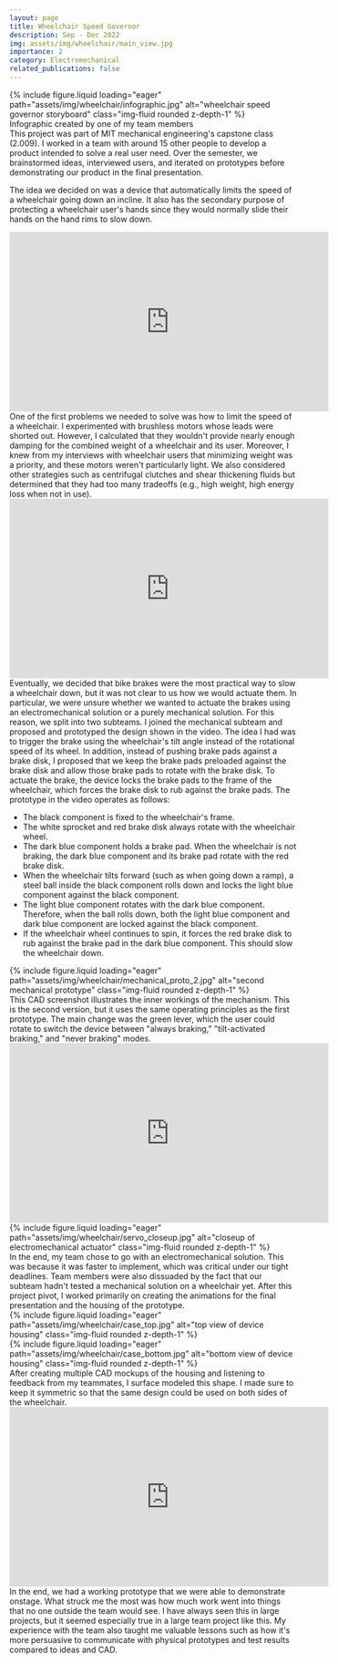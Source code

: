 ```yaml
---
layout: page
title: Wheelchair Speed Governor
description: Sep - Dec 2022
img: assets/img/wheelchair/main_view.jpg
importance: 2
category: Electromechanical
related_publications: false
---
```



<div class="row justify-content-center">
    <div class="col-sm-12">
        {% include figure.liquid loading="eager" path="assets/img/wheelchair/infographic.jpg" alt="wheelchair speed governor storyboard" class="img-fluid rounded z-depth-1" %}
    </div>
</div>
<div class="caption mt-0">
    Infographic created by one of my team members
</div>
This project was part of MIT mechanical engineering's capstone class (2.009). I worked in a team with around 15 other people to develop a product intended to solve a real user need. Over the semester, we brainstormed ideas, interviewed users, and iterated on prototypes before demonstrating our product in the final presentation.<br>

The idea we decided on was a device that automatically limits the speed of a wheelchair going down an incline. It also has the secondary purpose of protecting a wheelchair user's hands since they would normally slide their hands on the hand rims to slow down.

<div class="embed-responsive embed-responsive-16by9 mt-4 mb-3">
    <iframe width="560" height="315" src="https://www.youtube.com/embed/FR_npTmWbdI?si=XluR2WQ5EhNNiIaw" title="YouTube video player" frameborder="0" allow="accelerometer; autoplay; clipboard-write; encrypted-media; gyroscope; picture-in-picture; web-share" referrerpolicy="strict-origin-when-cross-origin" allowfullscreen></iframe>
</div>
One of the first problems we needed to solve was how to limit the speed of a wheelchair. I experimented with brushless motors whose leads were shorted out. However, I calculated that they wouldn't provide nearly enough damping for the combined weight of a wheelchair and its user. Moreover, I knew from my interviews with wheelchair users that minimizing weight was a priority, and these motors weren't particularly light. We also considered other strategies such as centrifugal clutches and shear thickening fluids but determined that they had too many tradeoffs (e.g., high weight, high energy loss when not in use).

<div class="embed-responsive embed-responsive-16by9 mt-4 mb-3">
    <iframe width="560" height="315" src="https://www.youtube.com/embed/oOW1X2MwR1U?si=fVqjGhRY_OuEwAtq" title="YouTube video player" frameborder="0" allow="accelerometer; autoplay; clipboard-write; encrypted-media; gyroscope; picture-in-picture; web-share" referrerpolicy="strict-origin-when-cross-origin" allowfullscreen></iframe>
</div>
Eventually, we decided that bike brakes were the most practical way to slow a wheelchair down, but it was not clear to us how we would actuate them. In particular, we were unsure whether we wanted to actuate the brakes using an electromechanical solution or a purely mechanical solution. For this reason, we split into two subteams. I joined the mechanical subteam and proposed and prototyped the design shown in the video. The idea I had was to trigger the brake using the wheelchair's tilt angle instead of the rotational speed of its wheel. In addition, instead of pushing brake pads against a brake disk, I proposed that we keep the brake pads preloaded against the brake disk and allow those brake pads to rotate with the brake disk. To actuate the brake, the device locks the brake pads to the frame of the wheelchair, which forces the brake disk to rub against the brake pads. The prototype in the video operates as follows:
<ul>
    <li>The black component is fixed to the wheelchair's frame.</li>
    <li>The white sprocket and red brake disk always rotate with the wheelchair wheel.</li>
    <li>The dark blue component holds a brake pad. When the wheelchair is not braking, the dark blue component and its brake pad rotate with the red brake disk.</li>
    <li>When the wheelchair tilts forward (such as when going down a ramp), a steel ball inside the black component rolls down and locks the light blue component against the black component.</li>
    <li>The light blue component rotates with the dark blue component. Therefore, when the ball rolls down, both the light blue component and dark blue component are locked against the black component.</li>
    <li>If the wheelchair wheel continues to spin, it forces the red brake disk to rub against the brake pad in the dark blue component. This should slow the wheelchair down.</li>
</ul>

<div class="row justify-content-center">
    <div class="col-sm-6 mt-3">
        {% include figure.liquid loading="eager" path="assets/img/wheelchair/mechanical_proto_2.jpg" alt="second mechanical prototype" class="img-fluid rounded z-depth-1" %}
    </div>
</div>
This CAD screenshot illustrates the inner workings of the mechanism. This is the second version, but it uses the same operating principles as the first prototype. The main change was the green lever, which the user could rotate to switch the device between "always braking," "tilt-activated braking," and "never braking" modes.

<div class="embed-responsive embed-responsive-16by9 mt-4 mb-3">
    <iframe width="560" height="315" src="https://www.youtube.com/embed/mEYtAwyeit0?si=1g8IIofs0YiBYEGh" title="YouTube video player" frameborder="0" allow="accelerometer; autoplay; clipboard-write; encrypted-media; gyroscope; picture-in-picture; web-share" referrerpolicy="strict-origin-when-cross-origin" allowfullscreen></iframe>
</div>
<div class="row justify-content-center">
    <div class="col-sm-6 mt-3">
        {% include figure.liquid loading="eager" path="assets/img/wheelchair/servo_closeup.jpg" alt="closeup of electromechanical actuator" class="img-fluid rounded z-depth-1" %}
    </div>
</div>
In the end, my team chose to go with an electromechanical solution. This was because it was faster to implement, which was critical under our tight deadlines. Team members were also dissuaded by the fact that our subteam hadn't tested a mechanical solution on a wheelchair yet. After this project pivot, I worked primarily on creating the animations for the final presentation and the housing of the prototype.

<div class="row justify-content-center">
    <div class="col-sm-6 mt-3">
        {% include figure.liquid loading="eager" path="assets/img/wheelchair/case_top.jpg" alt="top view of device housing" class="img-fluid rounded z-depth-1" %}
    </div>
    <div class="col-sm-6 mt-3">
        {% include figure.liquid loading="eager" path="assets/img/wheelchair/case_bottom.jpg" alt="bottom view of device housing" class="img-fluid rounded z-depth-1" %}
    </div>
</div>
After creating multiple CAD mockups of the housing and listening to feedback from my teammates, I surface modeled this shape. I made sure to keep it symmetric so that the same design could be used on both sides of the wheelchair.

<div class="embed-responsive embed-responsive-16by9 mt-4 mb-3">
    <iframe width="560" height="315" src="https://www.youtube.com/embed/RbHOF1Z7a7c?si=N1nO8VJsMyW_JN-q" title="YouTube video player" frameborder="0" allow="accelerometer; autoplay; clipboard-write; encrypted-media; gyroscope; picture-in-picture; web-share" referrerpolicy="strict-origin-when-cross-origin" allowfullscreen></iframe>
</div>
In the end, we had a working prototype that we were able to demonstrate onstage. What struck me the most was how much work went into things that no one outside the team would see. I have always seen this in large projects, but it seemed especially true in a large team project like this. My experience with the team also taught me valuable lessons such as how it's more persuasive to communicate with physical prototypes and test results compared to ideas and CAD. 
